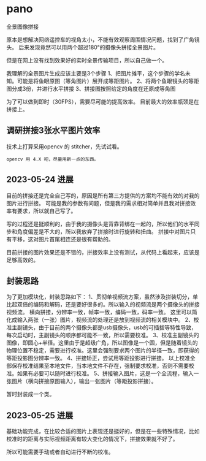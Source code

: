 # pano

全景图像拼接

原本是想解决网络遥控车的视角太小，不能有效观察周围情况问题，找到了广角镜头。
后来发现竟然可以用两个超过180°的摄像头拼接全景图片。

但是在网上没有找到效果好的实时全景传输项目，所以自己做一个。

我理解的全景图片生成应该主要是3个步骤
1、把图片摊平，这个步骤的学名未知。可能是将鱼眼原图（等角图片）展开成等距图片。
2、将两个鱼眼镜头的等距图分成3份，并进行水平拼接
3、拼接图按照给定的角度在还原成等角图

为了可以做到即时（30FPS），需要尽可能的提高效率。
目前最大的效率瓶颈是在拼接上。

## 调研拼接3张水平图片效率  

技术上打算采用opencv 的 stitcher，先试试看。

`opencv 用 4.X 吧，尽量用新一点的东西。`

## 2023-05-24 进展

目前的拼接还是完全自己写的，原因是所有第三方提供的方案均不能有效的对我的图片进行拼接。
可能是我的参数有问题，但是我的需求相对简单并且我对拼接效率有要求，所以就自己写了。

写的过程还是挺顺利的，由于我的摄像头是背靠背绑在一起的，所以他们的水平同步和角度偏差是不大的，所以我放弃了拼接时进行旋转和扭曲。
拼接中对图片只有平移，这对图片首尾相连还是很有帮助的。

目前拼接的图片效果还是不错的，拼接效率上没有测试，从代码上看起来，应该是足够高效的。

## 封装思路

为了更加模块化，封装思路如下：
1、贯彻单视频流方案，虽然涉及拼装切分，单比起双倍的编码和解码，还是要好很多的。所以输入的视频流是两个摄像头的拼接视频流。
横向拼接，分辨率一致，帧率一致，编码一致，码率一致。
这里可以简化成输入两张（一张）图片，视频流的处理还是放到视频流的相关模块中。
2、校准主副镜头，由于目前的两个摄像头都是usb摄像头，usb的可插拔等特性导致，每次启动时，主副镜头的顺序都可能不一致，所以需要校准。
3、校准主副镜头的图像，即圆心+半径。这里由于是超级广角，所以图像是一个圆，但是随着镜头的物理位置不稳定，需要进行校准。这里会强制要求两个图片的半径一致，即获得的等距投影图分辨率一致。
4、拼接矫正，尝试用等距投影进行拼接。
以上校准全部保存校准结果至本地文件，当本地文件不存在，强制要求校准，否则不需要校准。如果有必要可以随时进行校准。
5、拼接输入图片，这是一个全流程，输入一张图片（横向拼接原图输入），输出一张图片（等距投影拼接）。

暂时封装成一个类。

## 2023-05-25 进展

基础功能完成，在比较合适的图片上表现还是挺好的，但是在一些特殊情况，比如校准时的距离与实际视频距离有较大变化的情况下，拼接效果就不好了。

所以可能需要手动或者自动进行不断的校准。

